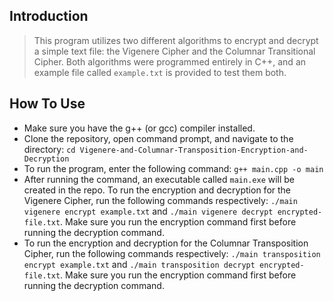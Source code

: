 ## Introduction	
> This program utilizes two different algorithms to encrypt and decrypt a simple text file: the Vigenere Cipher and the Columnar Transitional Cipher. Both algorithms were programmed entirely in C++, and an example file called `example.txt` is provided to test them both.

## How To Use
- Make sure you have the g++ (or gcc) compiler installed.
- Clone the repository, open command prompt, and navigate to the directory: `cd Vigenere-and-Columnar-Transposition-Encryption-and-Decryption`
- To run the program, enter the following command: `g++ main.cpp -o main`
- After running the command, an executable called `main.exe` will be created in the repo. To run the encryption and decryption for the Vigenere Cipher, run the following commands respectively: `./main vigenere encrypt example.txt` and `./main vigenere decrypt encrypted-file.txt`. Make sure you run the encryption command first before running the decryption command.
- To run the encryption and decryption for the Columnar Transposition Cipher, run the following commands respectively: `./main transposition encrypt example.txt` and `./main transposition decrypt encrypted-file.txt`. Make sure you run the encryption command first before running the decryption command.